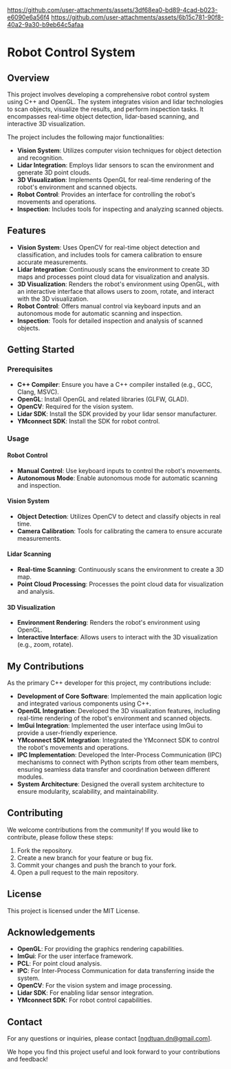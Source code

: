 
https://github.com/user-attachments/assets/3df68ea0-bd89-4cad-b023-e6090e6a56f4
https://github.com/user-attachments/assets/6b15c781-90f8-40a2-9a30-b9eb64c5afaa


# Robot Control System
## Overview

This project involves developing a comprehensive robot control system using C++ and OpenGL. The system integrates vision and lidar technologies to scan objects, visualize the results, and perform inspection tasks. It encompasses real-time object detection, lidar-based scanning, and interactive 3D visualization.

The project includes the following major functionalities:
- **Vision System**: Utilizes computer vision techniques for object detection and recognition.
- **Lidar Integration**: Employs lidar sensors to scan the environment and generate 3D point clouds.
- **3D Visualization**: Implements OpenGL for real-time rendering of the robot's environment and scanned objects.
- **Robot Control**: Provides an interface for controlling the robot's movements and operations.
- **Inspection**: Includes tools for inspecting and analyzing scanned objects.

## Features

- **Vision System**: Uses OpenCV for real-time object detection and classification, and includes tools for camera calibration to ensure accurate measurements.
- **Lidar Integration**: Continuously scans the environment to create 3D maps and processes point cloud data for visualization and analysis.
- **3D Visualization**: Renders the robot's environment using OpenGL, with an interactive interface that allows users to zoom, rotate, and interact with the 3D visualization.
- **Robot Control**: Offers manual control via keyboard inputs and an autonomous mode for automatic scanning and inspection.
- **Inspection**: Tools for detailed inspection and analysis of scanned objects.

## Getting Started

### Prerequisites

- **C++ Compiler**: Ensure you have a C++ compiler installed (e.g., GCC, Clang, MSVC).
- **OpenGL**: Install OpenGL and related libraries (GLFW, GLAD).
- **OpenCV**: Required for the vision system.
- **Lidar SDK**: Install the SDK provided by your lidar sensor manufacturer.
- **YMconnect SDK**: Install the SDK for robot control.

### Usage

#### Robot Control

- **Manual Control**: Use keyboard inputs to control the robot's movements.
- **Autonomous Mode**: Enable autonomous mode for automatic scanning and inspection.

#### Vision System

- **Object Detection**: Utilizes OpenCV to detect and classify objects in real time.
- **Camera Calibration**: Tools for calibrating the camera to ensure accurate measurements.

#### Lidar Scanning

- **Real-time Scanning**: Continuously scans the environment to create a 3D map.
- **Point Cloud Processing**: Processes the point cloud data for visualization and analysis.

#### 3D Visualization

- **Environment Rendering**: Renders the robot's environment using OpenGL.
- **Interactive Interface**: Allows users to interact with the 3D visualization (e.g., zoom, rotate).

## My Contributions

As the primary C++ developer for this project, my contributions include:

- **Development of Core Software**: Implemented the main application logic and integrated various components using C++.
- **OpenGL Integration**: Developed the 3D visualization features, including real-time rendering of the robot's environment and scanned objects.
- **ImGui Integration**: Implemented the user interface using ImGui to provide a user-friendly experience.
- **YMconnect SDK Integration**: Integrated the YMconnect SDK to control the robot's movements and operations.
- **IPC Implementation**: Developed the Inter-Process Communication (IPC) mechanisms to connect with Python scripts from other team members, ensuring seamless data transfer and coordination between different modules.
- **System Architecture**: Designed the overall system architecture to ensure modularity, scalability, and maintainability.

## Contributing

We welcome contributions from the community! If you would like to contribute, please follow these steps:

1. Fork the repository.
2. Create a new branch for your feature or bug fix.
3. Commit your changes and push the branch to your fork.
4. Open a pull request to the main repository.

## License

This project is licensed under the MIT License.

## Acknowledgements

- **OpenGL**: For providing the graphics rendering capabilities.
- **ImGui**: For the user interface framework.
- **PCL**: For point cloud analysis.
- **IPC**: For Inter-Process Communication for data transferring inside the system.
- **OpenCV**: For the vision system and image processing.
- **Lidar SDK**: For enabling lidar sensor integration.
- **YMconnect SDK**: For robot control capabilities.

## Contact

For any questions or inquiries, please contact [ngdtuan.dn@gmail.com].

We hope you find this project useful and look forward to your contributions and feedback!


